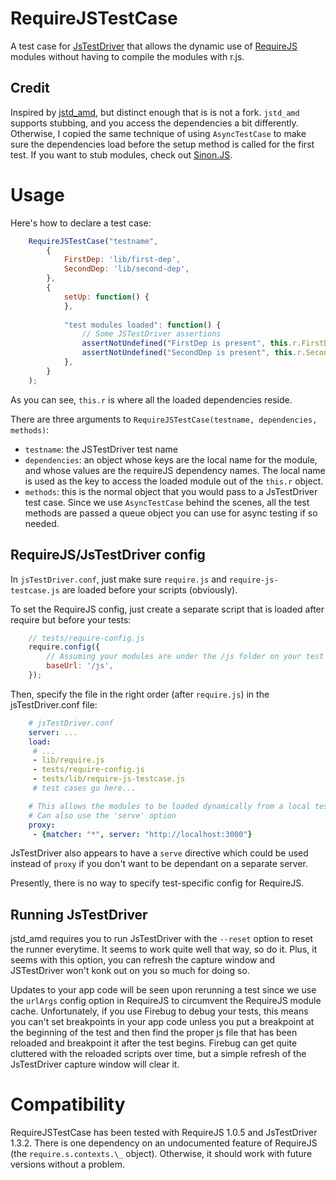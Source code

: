 # RequireJSTestCase

A test case for [JsTestDriver](http://code.google.com/p/js-test-driver/) that
allows the dynamic use of [RequireJS](http://requirejs.org/) modules without
having to compile the modules with r.js.

## Credit
Inspired by [jstd\_amd](https://github.com/mbreeze/jstd_amd), but distinct
enough that is is not a fork.  `jstd_amd` supports stubbing, and you access the
dependencies a bit differently.  Otherwise, I copied the same technique of
using `AsyncTestCase` to make sure the dependencies load before the setup method
is called for the first test.  If you want to stub modules, check out
[Sinon.JS](http://sinonjs.org).

# Usage

Here's how to declare a test case:

```javascript
    RequireJSTestCase("testname",
        {
            FirstDep: 'lib/first-dep',
            SecondDep: 'lib/second-dep',
        },
        {
            setUp: function() {
            },
            
            "test modules loaded": function() {
                // Some JSTestDriver assertions
                assertNotUndefined("FirstDep is present", this.r.FirstDep);
                assertNotUndefined("SecondDep is present", this.r.SecondDep);
            },
        }
    );
```

As you can see, `this.r` is where all the loaded dependencies reside.

There are three arguments to `RequireJSTestCase(testname, dependencies, methods)`:

- `testname`: the JSTestDriver test name
- `dependencies`: an object whose keys are the local name for the module, and
whose values are the requireJS dependency names.  The local name is used as the
key to access the loaded module out of the `this.r` object.
- `methods`: this is the normal object that you would pass to a JsTestDriver test
case.  Since we use `AsyncTestCase` behind the scenes, all the test methods are
passed a queue object you can use for async testing if so needed.

## RequireJS/JsTestDriver config

In `jsTestDriver.conf`, just make sure `require.js` and `require-js-testcase.js`
are loaded before your scripts (obviously).

To set the RequireJS config, just create a separate script that is loaded after
require but before your tests:

```javascript
    // tests/require-config.js
    require.config({
        // Assuming your modules are under the /js folder on your test server
        baseUrl: '/js',
    });
```

Then, specify the file in the right order (after `require.js`) in the jsTestDriver.conf file:

```yaml
    # jsTestDriver.conf
    server: ...
    load:
     # ...
     - lib/require.js
     - tests/require-config.js
     - tests/lib/require-js-testcase.js
     # test cases go here...

    # This allows the modules to be loaded dynamically from a local test server.
    # Can also use the 'serve' option
    proxy: 
     - {matcher: "*", server: "http://localhost:3000"}
```

JsTestDriver also appears to have a `serve` directive which could be used
instead of `proxy` if you don't want to be dependant on a separate server.

Presently, there is no way to specify test-specific config for RequireJS.

## Running JsTestDriver

jstd\_amd requires you to run JsTestDriver with the `--reset` option to reset
the runner everytime.  It seems to work quite well that way, so do it.  Plus, it
seems with this option, you can refresh the capture window and JSTestDriver
won't konk out on you so much for doing so. 

Updates to your app code will be seen upon rerunning a test since we use the
`urlArgs` config option in RequireJS to circumvent the RequireJS module cache.
Unfortunately, if you use Firebug to debug your tests, this means you can't set
breakpoints in your app code unless you put a breakpoint at the beginning of the
test and then find the proper js file that has been reloaded and breakpoint it
after the test begins.  Firebug can get quite cluttered with the reloaded
scripts over time, but a simple refresh of the JsTestDriver capture window will
clear it.

# Compatibility

RequireJSTestCase has been tested with RequireJS 1.0.5 and JsTestDriver 1.3.2.  There
is one dependency on an undocumented feature of RequireJS (the `require.s.contexts.\_`
object).  Otherwise, it should work with future versions without a problem.
